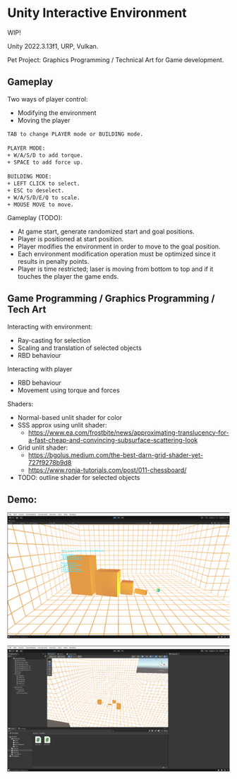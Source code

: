 # Unity Interactive Environment

WIP!

Unity 2022.3.13f1, URP, Vulkan.

Pet Project: Graphics Programming / Technical Art for Game development.

## Gameplay

Two ways of player control:
* Modifying the environment 
* Moving the player

```
TAB to change PLAYER mode or BUILDING mode.

PLAYER MODE: 
+ W/A/S/D to add torque.
+ SPACE to add force up.

BUILDING MODE: 
+ LEFT CLICK to select. 
+ ESC to deselect.
+ W/A/S/D/E/Q to scale. 
+ MOUSE MOVE to move. 
```

Gameplay (TODO):
* At game start, generate randomized start and goal positions.
* Player is positioned at start position.
* Player modifies the environment in order to move to the goal position.
* Each environment modification operation must be optimized since it results in penalty points.
* Player is time restricted; laser is moving from bottom to top and if it touches the player the game ends.

## Game Programming / Graphics Programming / Tech Art

Interacting with environment:
* Ray-casting for selection
* Scaling and translation of selected objects
* RBD behaviour

Interacting with player
* RBD behaviour
* Movement using torque and forces

Shaders:
* Normal-based unlit shader for color
* SSS approx using unlit shader: 
   * https://www.ea.com/frostbite/news/approximating-translucency-for-a-fast-cheap-and-convincing-subsurface-scattering-look
* Grid unlit shader:
  * https://bgolus.medium.com/the-best-darn-grid-shader-yet-727f9278b9d8
  * https://www.ronja-tutorials.com/post/011-chessboard/
* TODO: outline shader for selected objects

## Demo:

![](RepoImages/early1.png)

![](RepoImages/early2.png)
